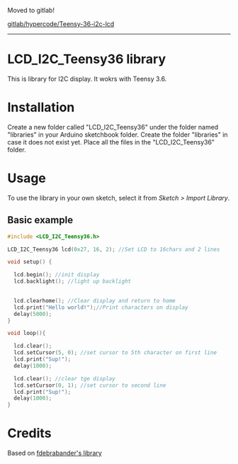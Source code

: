 
Moved to gitlab!

[gitlab/hypercode/Teensy-36-i2c-lcd](https://gitlab.com/hypercode/Teensy-36-i2c-lcd)

---

# LCD_I2C_Teensy36 library
This is library for I2C display. It wokrs with Teensy 3.6.

# Installation
Create a new folder called "LCD_I2C_Teensy36" under the folder named "libraries" in your Arduino sketchbook folder.
Create the folder "libraries" in case it does not exist yet. Place all the files in the "LCD_I2C_Teensy36" folder.

# Usage
To use the library in your own sketch, select it from *Sketch > Import Library*.

## Basic example

```c++
#include <LCD_I2C_Teensy36.h>

LCD_I2C_Teensy36 lcd(0x27, 16, 2); //Set LCD to 16chars and 2 lines

void setup() {

  lcd.begin(); //init display 
  lcd.backlight(); //light up backlight

  
  lcd.clearhome(); //Clear display and return to home
  lcd.print("Hello world!");//Print characters on display
  delay(5000);
}

void loop(){

  lcd.clear();
  lcd.setCursor(5, 0); //set cursor to 5th character on first line
  lcd.print("Sup!");
  delay(1000);

  lcd.clear(); //clear tge display
  lcd.setCursor(0, 1); //set cursor to second line
  lcd.print("Sup!");
  delay(1000);
}

```

# Credits

Based on [fdebrabander's library](https://github.com/fdebrabander/Arduino-LiquidCrystal-I2C-library)
